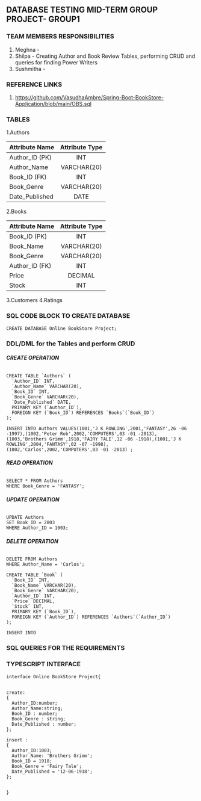 ## DATABASE TESTING MID-TERM GROUP PROJECT- GROUP1

### TEAM MEMBERS RESPONSIBILITIES
1. Meghna - 
2. Shilpa - Creating Author and Book Review Tables, performing CRUD and queries for finding Power Writers
3. Sushmitha - 

### REFERENCE LINKS
1. https://github.com/VasudhaAmbre/Spring-Boot-BookStore-Application/blob/main/OBS.sql


### TABLES
1.Authors


| Attribute Name  | Attribute Type|
| ------------- |:-------------:|
| Author_ID  (PK)   | INT           |
| Author_Name   | VARCHAR(20)   |
| Book_ID    (FK)   | INT           |
| Book_Genre    | VARCHAR(20)   |
| Date_Published| DATE          |

2.Books

| Attribute Name  | Attribute Type|
| ------------- |:-------------:|
| Book_ID  (PK)   | INT           |
| Book_Name   | VARCHAR(20)   |
| Book_Genre    | VARCHAR(20)   |
| Author_ID    (FK)   | INT           |
| Price| DECIMAL         |
|Stock| INT|

3.Customers
4.Ratings



### SQL CODE BLOCK TO CREATE DATABASE
```
CREATE DATABASE Online BookStore Project;
```
### DDL/DML for the Tables and perform CRUD 
###### *****CREATE OPERATION*****
```
CREATE TABLE `Authors` (
  `Author_ID` INT,
  `Author_Name` VARCHAR(20),
  `Book_ID` INT,
  `Book_Genre` VARCHAR(20),
  `Date_Published` DATE,
  PRIMARY KEY (`Author_ID`),
  FOREIGN KEY (`Book_ID`) REFERENCES `Books`(`Book_ID`)
);

INSERT INTO Authors VALUES(1001,'J K ROWLING',2001,'FANTASY',26 -06 -1997),(1002,'Peter Rob',2002,'COMPUTERS',03 -01 -2013),
(1003,'Brothers Grimm',1918,'FAIRY TALE',12 -06 -1918),(1001,'J K ROWLING',2004,'FANTASY',02 -07 -1998), (1002,'Carlos',2002,'COMPUTERS',03 -01 -2013) ;
```
###### *****READ OPERATION*****
```
SELECT * FROM Authors 
WHERE Book_Genre = 'FANTASY';
```
###### *****UPDATE OPERATION*****
```
UPDATE Authors 
SET Book_ID = 2003
WHERE Author_ID = 1003;
```

###### *****DELETE OPERATION*****
```
DELETE FROM Authors 
WHERE Author_Name = 'Carlos';
```
```
CREATE TABLE `Book` (
  `Book_ID` INT,
  `Book_Name` VARCHAR(20),
  `Book_Genre` VARCHAR(20),
  `Author_ID` INT,
  `Price` DECIMAL,
  `Stock` INT,
  PRIMARY KEY (`Book_ID`),
  FOREIGN KEY (`Author_ID`) REFERENCES `Authors`(`Author_ID`)
);

INSERT INTO 
```
### SQL QUERIES FOR THE REQUIREMENTS

### TYPESCRIPT INTERFACE
```
interface Online BookStore Project{
  

create: 
{
  Author_ID:number;
  Author_Name:string;
  Book_ID : number;
  Book_Genre : string;
  Date_Published : number;
};

insert : 
{
  Author_ID:1003;
  Author_Name: 'Brothers Grimm';
  Book_ID = 1918;
  Book_Genre = 'Fairy Tale';
  Date_Published = '12-06-1918';
};


}
```